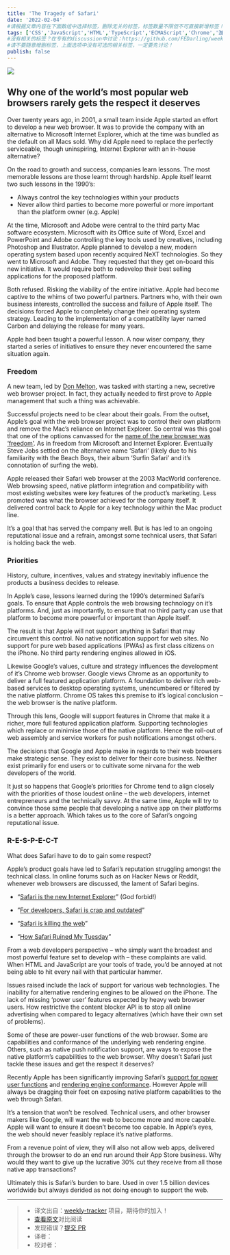 ```yaml
---
title: 'The Tragedy of Safari'
date: '2022-02-04'
#请根据文章内容在下面数组中选择标签，删除无关的标签，标签数量不限但不可直接新增标签！
tags: ['CSS','JavaScript','HTML','TypeScript','ECMAScript','Chrome','游览器','网络','React','Vue','webpack','babel','vite','node']
#没有相关的标签？在专有的discussion中讨论：https://github.com/FEDarling/weekly-tracker/discussions/51#discussion-3827174
#请不要随意增删标签，上面选项中没有可选的相关标签，一定要先讨论！
publish: false
---
```


![](https://www.magiclasso.co/insights/tragedy-of-safari/tragedy-of-safari.jpg)

<!--以上是预览信息，图片一张或限制百字左右，前者优先-->
<!-- more -->

## Why one of the world’s most popular web browsers rarely gets the respect it deserves

Over twenty years ago, in 2001, a small team inside Apple started an effort to develop a new web browser. It was to provide the company with an alternative to Microsoft Internet Explorer, which at the time was bundled as the default on all Macs sold. Why did Apple need to replace the perfectly serviceable, though uninspiring, Internet Explorer with an in-house alternative?

On the road to growth and success, companies learn lessons. The most memorable lessons are those learnt through hardship. Apple itself learnt two such lessons in the 1990’s:

* Always control the key technologies within your products
* Never allow third parties to become more powerful or more important than the platform owner (e.g. Apple)

At the time, Microsoft and Adobe were central to the third party Mac software ecosystem. Microsoft with its Office suite of Word, Excel and PowerPoint and Adobe controlling the key tools used by creatives, including Photoshop and Illustrator. Apple planned to develop a new, modern operating system based upon recently acquired NeXT technologies. So they went to Microsoft and Adobe. They requested that they get on-board this new initiative. It would require both to redevelop their best selling applications for the proposed platform.

Both refused. Risking the viability of the entire initiative. Apple had become captive to the whims of two powerful partners. Partners who, with their own business interests, controlled the success and failure of Apple itself. The decisions forced Apple to completely change their operating system strategy. Leading to the implementation of a compatibility layer named Carbon and delaying the release for many years.

Apple had been taught a powerful lesson. A now wiser company, they started a series of initiatives to ensure they never encountered the same situation again.

### Freedom

A new team, led by [Don Melton](https://donmelton.com/), was tasked with starting a new, secretive web browser project. In fact, they actually needed to first prove to Apple management that such a thing was achievable.

Successful projects need to be clear about their goals. From the outset, Apple’s goal with the web browser project was to control their own platform and remove the Mac’s reliance on Internet Explorer. So central was this goal that one of the options canvassed for the [name of the new browser was ‘freedom’](https://donmelton.com/2012/12/19/when-i-first-heard-the-name-safari/). As in freedom from Microsoft and Internet Explorer. Eventually Steve Jobs settled on the alternative name ‘Safari’ (likely due to his familiarity with the Beach Boys, their album ‘Surfin Safari’ and it’s connotation of surfing the web).

Apple released their Safari web browser at the 2003 MacWorld conference. Web browsing speed, native platform integration and compatibility with most existing websites were key features of the product’s marketing. Less promoted was what the browser achieved for the company itself. It delivered control back to Apple for a key technology within the Mac product line.

It’s a goal that has served the company well. But is has led to an ongoing reputational issue and a refrain, amongst some technical users, that Safari is holding back the web.

### Priorities

History, culture, incentives, values and strategy inevitably influence the products a business decides to release.

In Apple’s case, lessons learned during the 1990’s determined Safari’s goals. To ensure that Apple controls the web browsing technology on it’s platforms. And, just as importantly, to ensure that no third party can use that platform to become more powerful or important than Apple itself.

The result is that Apple will not support anything in Safari that may circumvent this control. No native notification support for web sites. No support for pure web based applications (PWAs) as first class citizens on the iPhone. No third party rendering engines allowed in iOS.

Likewise Google’s values, culture and strategy influences the development of it’s Chrome web browser. Google views Chrome as an opportunity to deliver a full featured application platform. A foundation to deliver rich web-based services to desktop operating systems, unencumbered or filtered by the native platform. Chrome OS takes this premise to it’s logical conclusion – the web browser is the native platform.

Through this lens, Google will support features in Chrome that make it a richer, more full featured application platform. Supporting technologies which replace or minimise those of the native platform. Hence the roll-out of web assembly and service workers for push notifications amongst others.

The decisions that Google and Apple make in regards to their web browsers make strategic sense. They exist to deliver for their core business. Neither exist primarily for end users or to cultivate some nirvana for the web developers of the world.

It just so happens that Google’s priorities for Chrome tend to align closely with the priorities of those loudest online – the web developers, internet entrepreneurs and the technically savvy. At the same time, Apple will try to convince those same people that developing a native app on their platforms is a better approach. Which takes us to the core of Safari’s ongoing reputational issue.

### R-E-S-P-E-C-T

What does Safari have to do to gain some respect?

Apple’s product goals have led to Safari’s reputation struggling amongst the technical class. In online forums such as on Hacker News or Reddit, whenever web browsers are discussed, the lament of Safari begins.

* “[Safari is the new Internet Explorer](https://arstechnica.com/information-technology/2015/06/op-ed-safari-is-the-new-internet-explorer/)” (God forbid!)

* ”[For developers, Safari is crap and outdated](https://news.ycombinator.com/item?id=27968394)”

* “[Safari is killing the web](https://news.ycombinator.com/item?id=27985783)”
* “[How Safari Ruined My Tuesday](https://fly.io/blog/how-safari-ruined-my-tuesday/)”

From a web developers perspective – who simply want the broadest and most powerful feature set to develop with – these complaints are valid. When HTML and JavaScript are your tools of trade, you’d be annoyed at not being able to hit every nail with that particular hammer.

Issues raised include the lack of support for various web technologies. The inability for alternative rendering engines to be allowed on the iPhone. The lack of missing ‘power user’ features expected by heavy web browser users. How restrictive the content blocker API is to stop all online advertising when compared to legacy alternatives (which have their own set of problems).

Some of these are power-user functions of the web browser. Some are capabilities and conformance of the underlying web rendering engine. Others, such as native push notification support, are ways to expose the native platform’s capabilities to the web browser. Why doesn’t Safari just tackle these issues and get the respect it deserves?

Recently Apple has been significantly improving Safari’s [support for power user functions](https://www.apple.com/safari/) and [rendering engine conformance](https://wpt.fyi/compat2021?feature=summary). However Apple will always be dragging their feet on exposing native platform capabilities to the web through Safari.

It’s a tension that won’t be resolved. Technical users, and other browser makers like Google, will want the web to become more and more capable. Apple will want to ensure it doesn’t become too capable. In Apple’s eyes, the web should never feasibly replace it’s native platforms.

From a revenue point of view, they will also not allow web apps, delivered through the browser to do an end run around their App Store business. Why would they want to give up the lucrative 30% cut they receive from all those native app transactions?

Ultimately this is Safari’s burden to bare. Used in over 1.5 billion devices worldwide but always derided as not doing enough to support the web.


---
> * 译文出自：[weekly-tracker](https://github.com/FEDarling/weekly-tracker) 项目，期待你的加入！
> * [查看原文](https://www.magiclasso.co/insights/tragedy-of-safari/)对比阅读
> * 发现错误？[提交 PR](https://github.com/FEDarling/weekly-tracker/blob/main/weeklys/mobile_dev_weekly/382/The_Tragedy_of_Safari.md)
> * 译者：
> * 校对者：